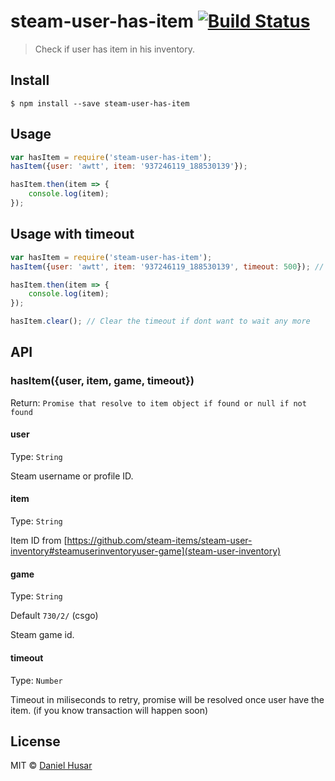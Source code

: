 # steam-user-has-item [![Build Status](https://travis-ci.org/steam-items/steam-user-has-item.svg?branch=master)](https://travis-ci.org/steam-items/steam-user-has-item)

> Check if user has item in his inventory.


## Install

```
$ npm install --save steam-user-has-item
```


## Usage

```js
var hasItem = require('steam-user-has-item');
hasItem({user: 'awtt', item: '937246119_188530139'});

hasItem.then(item => {
	console.log(item);
});
```

## Usage with timeout

```js
var hasItem = require('steam-user-has-item');
hasItem({user: 'awtt', item: '937246119_188530139', timeout: 500}); // Will retry every 500milisconds if user have the item

hasItem.then(item => {
	console.log(item);
});

hasItem.clear(); // Clear the timeout if dont want to wait any more
```


## API

### hasItem({user, item, game, timeout})
Return: `Promise that resolve to item object if found or null if not found`

#### user

Type: `String`

Steam username or profile ID.

#### item

Type: `String`

Item ID from [https://github.com/steam-items/steam-user-inventory#steamuserinventoryuser-game](steam-user-inventory)

#### game

Type: `String`

Default `730/2/` (csgo)

Steam game id.

#### timeout
Type: `Number`

Timeout in miliseconds to retry, promise will be resolved once user have the item. (if you know transaction will happen soon)

## License

MIT © [Daniel Husar](https://github.com/danielhusar)
